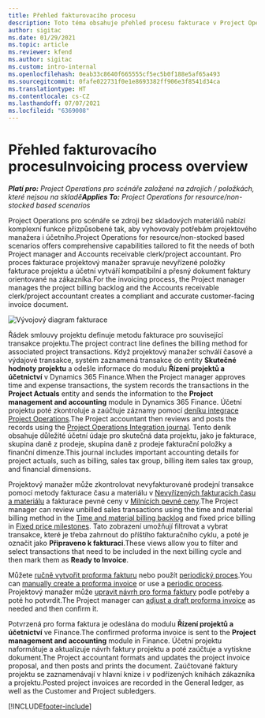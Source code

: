 ```yaml
---
title: Přehled fakturovacího procesu
description: Toto téma obsahuje přehled procesu fakturace v Project Operations pro scénáře se zdroji bez skladových materiálů.
author: sigitac
ms.date: 01/29/2021
ms.topic: article
ms.reviewer: kfend
ms.author: sigitac
ms.custom: intro-internal
ms.openlocfilehash: 0eab33c8640f665555cf5ec5b0f188e5af65a493
ms.sourcegitcommit: 0fafe022731f0e1e8693382ff906e3f8541d34ca
ms.translationtype: HT
ms.contentlocale: cs-CZ
ms.lasthandoff: 07/07/2021
ms.locfileid: "6369008"
---
```

# <a name="invoicing-process-overview"></a><span data-ttu-id="2058d-103">Přehled fakturovacího procesu</span><span class="sxs-lookup"><span data-stu-id="2058d-103">Invoicing process overview</span></span>

<span data-ttu-id="2058d-104">_**Platí pro:** Project Operations pro scénáře založené na zdrojích / položkách, které nejsou na skladě_</span><span class="sxs-lookup"><span data-stu-id="2058d-104">_**Applies To:** Project Operations for resource/non-stocked based scenarios_</span></span>

<span data-ttu-id="2058d-105">Project Operations pro scénáře se zdroji bez skladových materiálů nabízí komplexní funkce přizpůsobené tak, aby vyhovovaly potřebám projektového manažera i účetního.</span><span class="sxs-lookup"><span data-stu-id="2058d-105">Project Operations for resource/non-stocked based scenarios offers comprehensive capabilities tailored to fit the needs of both Project manager and Accounts receivable clerk/project accountant.</span></span> <span data-ttu-id="2058d-106">Pro proces fakturace projektový manažer spravuje nevyřízené položky fakturace projektu a účetní vytváří kompatibilní a přesný dokument faktury orientované na zákazníka.</span><span class="sxs-lookup"><span data-stu-id="2058d-106">For the invoicing process, the Project manager manages the project billing backlog and the Accounts receivable clerk/project accountant creates a compliant and accurate customer-facing invoice document.</span></span>

![Vývojový diagram fakturace](./media/invoicing-flow.png)

<span data-ttu-id="2058d-108">Řádek smlouvy projektu definuje metodu fakturace pro související transakce projektu.</span><span class="sxs-lookup"><span data-stu-id="2058d-108">The project contract line defines the billing method for associated project transactions.</span></span> <span data-ttu-id="2058d-109">Když projektový manažer schválí časové a výdajové transakce, systém zaznamená transakce do entity **Skutečné hodnoty projektu** a odešle informace do modulu **Řízení projektů a účetnictví** v Dynamics 365 Finance.</span><span class="sxs-lookup"><span data-stu-id="2058d-109">When the Project manager approves time and expense transactions, the system records the transactions in the **Project Actuals** entity and sends the information to the **Project management and accounting** module in Dynamics 365 Finance.</span></span> <span data-ttu-id="2058d-110">Účetní projektu poté zkontroluje a zaúčtuje záznamy pomocí [deníku integrace Project Operations](../project-accounting/project-operations-integration-journal.md).</span><span class="sxs-lookup"><span data-stu-id="2058d-110">The Project accountant then reviews and posts the records using the [Project Operations Integration journal](../project-accounting/project-operations-integration-journal.md).</span></span> <span data-ttu-id="2058d-111">Tento deník obsahuje důležité účetní údaje pro skutečná data projektu, jako je fakturace, skupina daně z prodeje, skupina daně z prodeje fakturační položky a finanční dimenze.</span><span class="sxs-lookup"><span data-stu-id="2058d-111">This journal includes important accounting details for project actuals, such as billing, sales tax group, billing item sales tax group, and financial dimensions.</span></span>

<span data-ttu-id="2058d-112">Projektový manažer může zkontrolovat nevyfakturované prodejní transakce pomocí metody fakturace času a materiálu v [Nevyřízených fakturacích času a materiálu](../proforma-invoicing/manage-billing-backlog.md#time-and-material-billing-backlog) a fakturace pevné ceny v [Milnících pevné ceny](../proforma-invoicing/manage-billing-backlog.md#fixed-price-milestones).</span><span class="sxs-lookup"><span data-stu-id="2058d-112">The Project manager can review unbilled sales transactions using the time and material billing method in the [Time and material billing backlog](../proforma-invoicing/manage-billing-backlog.md#time-and-material-billing-backlog) and fixed price billing in [Fixed price milestones](../proforma-invoicing/manage-billing-backlog.md#fixed-price-milestones).</span></span> <span data-ttu-id="2058d-113">Tato zobrazení umožňují filtrovat a vybrat transakce, které je třeba zahrnout do příštího fakturačního cyklu, a poté je označit jako **Připraveno k fakturaci**.</span><span class="sxs-lookup"><span data-stu-id="2058d-113">These views allow you to filter and select transactions that need to be included in the next billing cycle and then mark them as **Ready to Invoice**.</span></span>

<span data-ttu-id="2058d-114">Můžete [ručně vytvořit proforma fakturu](../proforma-invoicing/create-manual-proforma-invoice.md) nebo použít [periodický proces](../proforma-invoicing/configure-automated-invoice-creation.md).</span><span class="sxs-lookup"><span data-stu-id="2058d-114">You can [manually create a proforma invoice](../proforma-invoicing/create-manual-proforma-invoice.md) or use a [periodic process](../proforma-invoicing/configure-automated-invoice-creation.md).</span></span> <span data-ttu-id="2058d-115">Projektový manažer může [upravit návrh pro forma faktury](../proforma-invoicing/manage-proforma-invoice.md) podle potřeby a poté ho potvrdit.</span><span class="sxs-lookup"><span data-stu-id="2058d-115">The Project manager can [adjust a draft proforma invoice](../proforma-invoicing/manage-proforma-invoice.md) as needed and then confirm it.</span></span>

<span data-ttu-id="2058d-116">Potvrzená pro forma faktura je odeslána do modulu **Řízení projektů a účetnictví** ve Finance.</span><span class="sxs-lookup"><span data-stu-id="2058d-116">The confirmed proforma invoice is sent to the **Project management and accounting** module in Finance.</span></span> <span data-ttu-id="2058d-117">Účetní projektu naformátuje a aktualizuje návrh faktury projektu a poté zaúčtuje a vytiskne dokument.</span><span class="sxs-lookup"><span data-stu-id="2058d-117">The Project accountant formats and updates the project invoice proposal, and then posts and prints the document.</span></span> <span data-ttu-id="2058d-118">Zaúčtované faktury projektu se zaznamenávají v hlavní knize i v podřízených knihách zákazníka a projektu.</span><span class="sxs-lookup"><span data-stu-id="2058d-118">Posted project invoices are recorded in the General ledger, as well as the Customer and Project subledgers.</span></span>


[!INCLUDE[footer-include](../includes/footer-banner.md)]